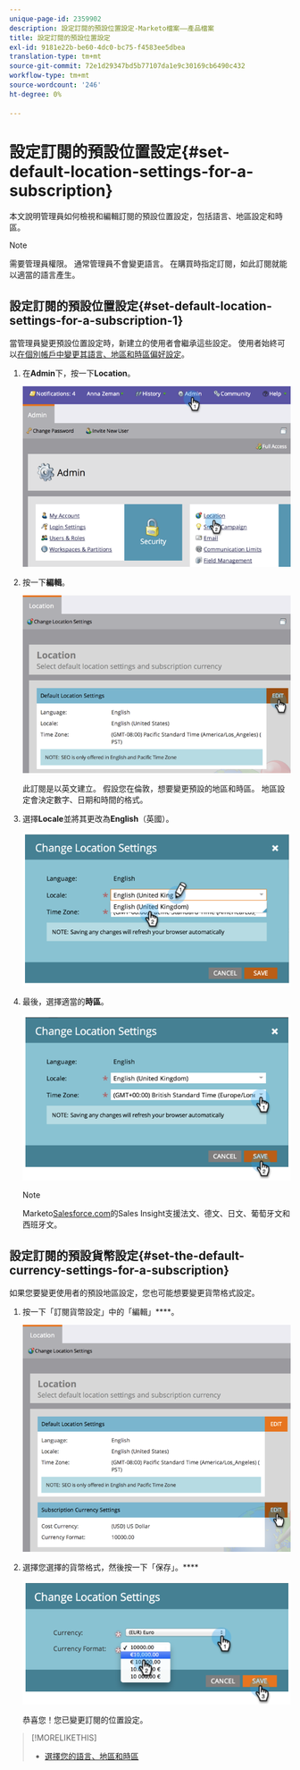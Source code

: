 ```yaml
---
unique-page-id: 2359902
description: 設定訂閱的預設位置設定-Marketo檔案——產品檔案
title: 設定訂閱的預設位置設定
exl-id: 9181e22b-be60-4dc0-bc75-f4583ee5dbea
translation-type: tm+mt
source-git-commit: 72e1d29347bd5b77107da1e9c30169cb6490c432
workflow-type: tm+mt
source-wordcount: '246'
ht-degree: 0%

---
```


# 設定訂閱的預設位置設定{#set-default-location-settings-for-a-subscription}

本文說明管理員如何檢視和編輯訂閱的預設位置設定，包括語言、地區設定和時區。

>[!NOTE]
>
>需要管理員權限。 通常管理員不會變更語言。 在購買時指定訂閱，如此訂閱就能以適當的語言產生。

## 設定訂閱的預設位置設定{#set-default-location-settings-for-a-subscription-1}

當管理員變更預設位置設定時，新建立的使用者會繼承這些設定。 使用者始終可以[在個別帳戶中變更其語言、地區和時區偏好設定](/help/marketo/product-docs/administration/settings/select-your-language-locale-and-time-zone.md)。

1. 在&#x200B;**Admin**&#x200B;下，按一下&#x200B;**Location**。

   ![](assets/image2014-11-7-11-3a39-3a17.png)

1. 按一下&#x200B;**編輯**。

   ![](assets/image2014-11-7-11-3a40-3a39.png)

   此訂閱是以英文建立。 假設您在倫敦，想要變更預設的地區和時區。 地區設定會決定數字、日期和時間的格式。

1. 選擇&#x200B;**Locale**&#x200B;並將其更改為&#x200B;**English**（英國）。

   ![](assets/image2014-11-7-11-3a51-3a26.png)

1. 最後，選擇適當的&#x200B;**時區**。

   ![](assets/image2014-11-7-14-3a42-3a34.png)

   >[!NOTE]
   >
   >Marketo[Salesforce.com](https://salesforce.com/)的Sales Insight支援法文、德文、日文、葡萄牙文和西班牙文。

## 設定訂閱的預設貨幣設定{#set-the-default-currency-settings-for-a-subscription}

如果您要變更使用者的預設地區設定，您也可能想要變更貨幣格式設定。

1. 按一下「訂閱貨幣設定」中的「編輯」****。

   ![](assets/image2014-11-7-15-3a50-3a33.png)

1. 選擇您選擇的貨幣格式，然後按一下「保存」。****

   ![](assets/image2014-11-7-15-3a58-3a21.png)

   恭喜您！您已變更訂閱的位置設定。

>[!MORELIKETHIS]
>
>* [選擇您的語言、地區和時區](/help/marketo/product-docs/administration/settings/select-your-language-locale-and-time-zone.md)

